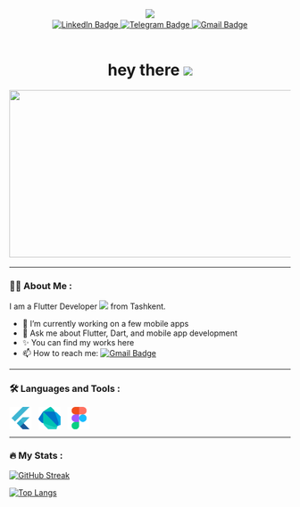 <div id="header" align="center">
  <img src="https://media.giphy.com/media/v1.Y2lkPTc5MGI3NjExOWowNnRudWJwbmowbmNuYzZpeWNkMzY5dGlsdzV3djBseGFsd2dwOSZlcD12MV9naWZzX3NlYXJjaCZjdD1n/L1R1tvI9svkIWwpVYr/giphy.gif" width="100"/>
  <div id="badges" >
  <a href="https://www.linkedin.com/in/robiya-jalilova-12535a37b/">
    <img src="https://img.shields.io/badge/LinkedIn-blue?style=for-the-badge&logo=linkedin&logoColor=white" alt="LinkedIn Badge"/>
  </a>
  <a href="https://t.me/iamdjalilova_r">
    <img src="https://img.shields.io/badge/Telegram-2CA5E0?style=for-the-badge&logo=telegram&logoColor=white" alt="Telegram Badge"/>
  </a>
  <a href="mailto:robiyajalilova523@gmail.com">
    <img src="https://img.shields.io/badge/Gmail-D14836?style=for-the-badge&logo=gmail&logoColor=white" alt="Gmail Badge"/>
  </a>
    
</div>
<img src="https://komarev.com/ghpvc/?username=jalilovarobiya&style=flat-square&color=blue" alt=""/>
<h1>
  hey there
  <img src="https://media.giphy.com/media/hvRJCLFzcasrR4ia7z/giphy.gif" width="30px"/>
</h1>
<div align="center">
  <img src="https://media.giphy.com/media/dWesBcTLavkZuG35MI/giphy.gif" width="600" height="300"/>
</div>
</div>

---

### :woman_technologist: About Me :
I am a Flutter Developer <img src="https://media.giphy.com/media/WUlplcMpOCEmTGBtBW/giphy.gif" width="30"> from Tashkent.

- 🔭 I’m currently working on a few mobile apps
- 💬 Ask me about Flutter, Dart, and mobile app development
- ✨ You can find my works here
- :mailbox: How to reach me: 
[![Gmail Badge](https://img.shields.io/badge/-robiyajalilova523@gmail.com-D14836?style=flat&logo=gmail&logoColor=white)](mailto:robiyajalilova523@gmail.com)


---

### :hammer_and_wrench: Languages and Tools :

<div style="display:flex; gap:12px; align-items:center; flex-wrap:wrap;">
  <img src="https://github.com/devicons/devicon/blob/master/icons/flutter/flutter-original.svg"
       title="Flutter" alt="Flutter" width="40" height="40" />
  <img src="https://github.com/devicons/devicon/blob/master/icons/dart/dart-original.svg"
       title="Dart" alt="Dart" width="40" height="40" />
  <img src="https://github.com/devicons/devicon/blob/master/icons/figma/figma-original.svg"
       title="Figma" alt="Figma" width="40" height="40" />
</div>



---

### :fire: My Stats :
[![GitHub Streak](http://github-readme-streak-stats.herokuapp.com?user=jalilovarobiya&theme=dark&background=000000)](https://git.io/streak-stats)

[![Top Langs](https://github-readme-stats.vercel.app/api/top-langs/?username=jalilovarobiya&layout=compact&theme=vision-friendly-dark)](https://github.com/anuraghazra/github-readme-stats)



<!--
**jalilovarobiya/jalilovarobiya** is a ✨ _special_ ✨ repository because its `README.md` (this file) appears on your GitHub profile.

Here are some ideas to get you started:


- 🌱 I’m currently learning ...
- 👯 I’m looking to collaborate on ...
- 🤔 I’m looking for help with ...

- 😄 Pronouns: ...
- ⚡ Fun fact: ...
-->

